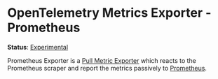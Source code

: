 # OpenTelemetry Metrics Exporter - Prometheus

**Status**: [Experimental](../../document-status.md)

Prometheus Exporter is a [Pull Metric Exporter](../sdk.md#pull-metric-exporter)
which reacts to the Prometheus scraper and report the metrics passively to
[Prometheus](https://prometheus.io/).
